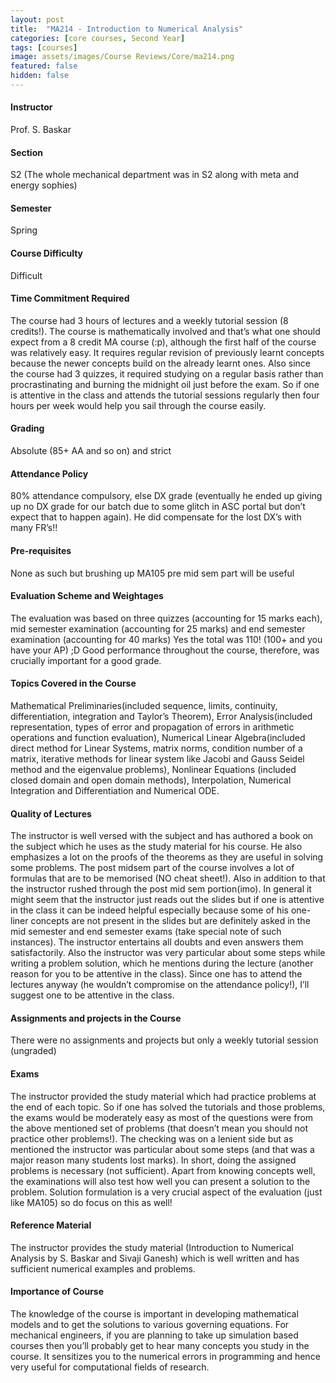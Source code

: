 ```yaml
---
layout: post
title:  "MA214 - Introduction to Numerical Analysis"
categories: [core courses, Second Year]
tags: [courses]
image: assets/images/Course Reviews/Core/ma214.png
featured: false
hidden: false
---
```


#### Instructor
Prof. S. Baskar

#### Section
S2 (The whole mechanical department was in S2 along with meta and energy sophies)

#### Semester
Spring

#### Course Difficulty
Difficult 


#### Time Commitment Required
The course had 3 hours of lectures and a weekly tutorial session (8 credits!). The course is mathematically involved and that’s what one should expect from a 8 credit MA course (:p), although the first half of the course was relatively easy. It requires regular revision of previously learnt concepts because the newer concepts build on the already learnt ones. Also since the course had 3 quizzes, it required studying on a regular basis rather than procrastinating and burning the midnight oil just before the exam. So if one is attentive in the class and attends the tutorial sessions regularly then four hours per week would help you sail through the course easily.

#### Grading
Absolute (85+ AA and so on) and strict

#### Attendance Policy
80% attendance compulsory, else DX grade (eventually he ended up giving up no DX grade for our batch due to some glitch in ASC portal but don’t expect that to happen again). He did compensate for the lost DX’s with many FR’s!!

#### Pre-requisites
None as such but brushing up MA105 pre mid sem part will be useful

#### Evaluation Scheme and Weightages
The evaluation was based on three quizzes (accounting for 15 marks each), mid semester examination (accounting for 25 marks) and end semester examination (accounting for 40 marks) Yes the total was 110! (100+ and you have your AP) ;D Good performance throughout the course, therefore, was crucially important for a good grade.

#### Topics Covered in the Course
Mathematical Preliminaries(included sequence, limits, continuity, differentiation, integration and Taylor’s Theorem), Error Analysis(included representation, types of error and propagation of errors in arithmetic operations and function evaluation), Numerical Linear Algebra(included direct method for Linear Systems, matrix norms, condition number of a matrix, iterative methods for linear system like Jacobi and Gauss Seidel method and the eigenvalue problems), Nonlinear Equations (included closed domain and open domain methods), Interpolation, Numerical Integration and Differentiation and Numerical ODE.

#### Quality of Lectures
The instructor is well versed with the subject and has authored a book on the subject which he uses as the study material for his course. He also emphasizes a lot on the proofs of the theorems as they are useful in solving some problems. The post midsem part of the course involves a lot of formulas that are to be memorised (NO cheat sheet!). Also in addition to that the instructor rushed through the post mid sem portion(imo). In general it might seem that the instructor just reads out the slides but if one is attentive in the class it can be indeed helpful especially because some of his one-liner concepts are not present in the slides but are definitely asked in the mid semester and end semester exams (take special note of such instances). The instructor entertains all doubts and even answers them satisfactorily. Also the instructor was very particular about some steps while writing a problem solution, which he mentions during the lecture (another reason for you to be attentive in the class). Since one has to attend the lectures anyway (he wouldn’t compromise on the attendance policy!), I’ll suggest one to be attentive in the class.

#### Assignments and projects in the Course
There were no assignments and projects but only a weekly tutorial session (ungraded) 

#### Exams
The instructor provided the study material which had practice problems at the end of each topic. So if one has solved the tutorials and those problems, the exams would be moderately easy as most of the questions were from the above mentioned set of problems (that doesn’t mean you should not practice other problems!). The checking was on a lenient side but as mentioned the instructor was particular about some steps (and that was a major reason many students lost marks). In short, doing the assigned problems is necessary (not sufficient). Apart from knowing concepts well, the examinations will also test how well you can present a solution to the problem. Solution formulation is a very crucial aspect of the evaluation (just like MA105) so do focus on this as well!

#### Reference Material
The instructor provides the study material (Introduction to Numerical Analysis by S. Baskar and Sivaji Ganesh) which is well written and has sufficient numerical examples and problems.

#### Importance of Course
The knowledge of the course is important in developing mathematical models and to get the solutions to various governing equations. For mechanical engineers, if you are planning to take up simulation based courses then you’ll probably get to hear many concepts you study in the course. It sensitizes you to the numerical errors in programming and hence very useful for computational fields of research.

